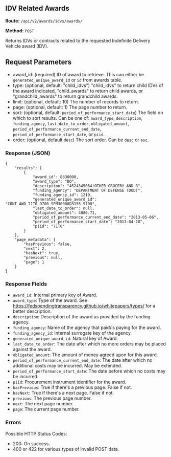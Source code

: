 ## IDV Related Awards
**Route:** `/api/v2/awards/idvs/awards/`

**Method:** `POST`

Returns IDVs or contracts related to the requested Indefinite Delivery Vehicle award (IDV).

## Request Parameters

- award_id: (required) ID of award to retrieve. This can either be `generated_unique_award_id` or `id` from awards table.
- type: (optional, default: "child_idvs") "child_idvs" to return child IDVs of the award indicated, "child_awards" to return child awards, or "grandchild_awards" to return grandchild awards.
- limit: (optional, default: 10) The number of records to return.
- page: (optional, default: 1) The page number to return.
- sort: (optional, default: `period_of_performance_start_date`) The field on which to sort results.  Can be one of: `award_type`, `description`, `funding_agency`, `last_date_to_order`, `obligated_amount`, `period_of_performance_current_end_date`, `period_of_performance_start_date`, or `piid`.
- order:  (optional, default `desc`) The sort order.  Can be `desc` or `asc`.

### Response (JSON)

```
{
    "results": [
        {
            "award_id": 8330000,
            "award_type": "DO",
            "description": "4524345064!OTHER GROCERY AND R",
            "funding_agency": "DEPARTMENT OF DEFENSE (DOD)",
            "funding_agency_id": 1219,
            "generated_unique_award_id": "CONT_AWD_71T0_9700_SPM30008D3155_9700",
            "last_date_to_order": null,
            "obligated_amount": 4080.71,
            "period_of_performance_current_end_date": "2013-05-06",
            "period_of_performance_start_date": "2013-04-28",
            "piid": "71T0"
        }
    ],
    "page_metadata": {
        "hasPrevious": false,
        "next": 2,
        "hasNext": true,
        "previous": null,
        "page": 1
    }
}
```

### Response Fields

- `award_id`: Internal primary key of Award.
- `award_type`: Type of the award.  See https://fedspendingtransparency.github.io/whitepapers/types/ for a better description.
- `description`: Description of the award as provided by the funding agency.
- `funding_agency`: Name of the agency that paid/is paying for the award.
- `funding_agency_id`: Internal surrogate key of the agency.
- `generated_unique_award_id`: Natural key of Award.
- `last_date_to_order`: The date after which no more orders may be placed against the award.
- `obligated_amount`: The amount of money agreed upon for this award.
- `period_of_performance_current_end_date`: The date after which no additional costs may be incurred.  May be extended.
- `period_of_performance_start_date`: The date before which no costs may be incurred.
- `piid`: Procurement instrument identifier for the award.
- `hasPrevious`: True if there's a previous page.  False if not.
- `hasNext`: True if there's a next page.  False if not.
- `previous`: The previous page number.
- `next`: The next page number.
- `page`: The current page number.


### Errors
Possible HTTP Status Codes:

* 200: On success.
* 400 or 422 for various types of invalid POST data.
